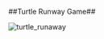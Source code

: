 ##Turtle Runway Game##

![turtle_runaway](https://github.com/farruhdev/farruhdev/assets/115518263/bb797cbd-ed53-4d2d-a3d1-0f576a908118)
